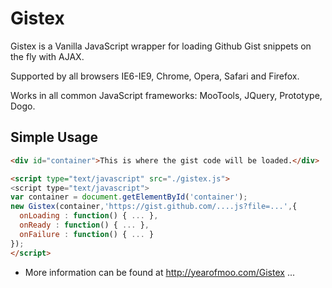 # Gistex

Gistex is a Vanilla JavaScript wrapper for loading Github Gist snippets on the fly with AJAX.

Supported by all browsers IE6-IE9, Chrome, Opera, Safari and Firefox.

Works in all common JavaScript frameworks: MooTools, JQuery, Prototype, Dogo.

## Simple Usage

```html
<div id="container">This is where the gist code will be loaded.</div>

<script type="text/javascript" src="./gistex.js">
<script type="text/javascript">
var container = document.getElementById('container');
new Gistex(container,'https://gist.github.com/....js?file=...',{
  onLoading : function() { ... },
  onReady : function() { ... },
  onFailure : function() { ... }
});
</script>
```

* More information can be found at http://yearofmoo.com/Gistex ...
